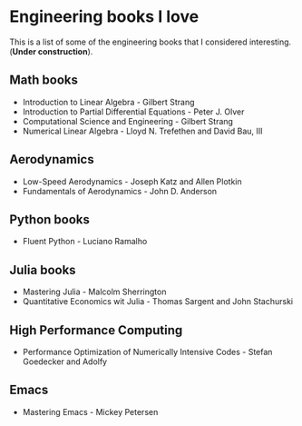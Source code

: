 # Engineering books I love

This is a list of some of the engineering books that I considered interesting. (**Under construction**).

## Math books
* Introduction to Linear Algebra - Gilbert Strang
* Introduction to Partial Differential Equations - Peter J. Olver
* Computational Science and Engineering - Gilbert Strang
* Numerical Linear Algebra - Lloyd N. Trefethen and David Bau, III

## Aerodynamics
* Low-Speed Aerodynamics - Joseph Katz and Allen Plotkin
* Fundamentals of Aerodynamics - John D. Anderson

## Python books
* Fluent Python - Luciano Ramalho

## Julia books
* Mastering Julia - Malcolm Sherrington
* Quantitative Economics wit Julia - Thomas Sargent and John Stachurski

## High Performance Computing
* Performance Optimization of Numerically Intensive Codes - Stefan Goedecker and Adolfy 

## Emacs
* Mastering Emacs - Mickey Petersen
